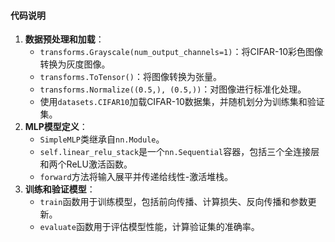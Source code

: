 #### 代码说明

1. **数据预处理和加载**：
   - `transforms.Grayscale(num_output_channels=1)`：将CIFAR-10彩色图像转换为灰度图像。
   - `transforms.ToTensor()`：将图像转换为张量。
   - `transforms.Normalize((0.5,), (0.5,))`：对图像进行标准化处理。
   - 使用`datasets.CIFAR10`加载CIFAR-10数据集，并随机划分为训练集和验证集。
2. **MLP模型定义**：
   - `SimpleMLP`类继承自`nn.Module`。
   - `self.linear_relu_stack`是一个`nn.Sequential`容器，包括三个全连接层和两个ReLU激活函数。
   - `forward`方法将输入展平并传递给线性-激活堆栈。
3. **训练和验证模型**：
   - `train`函数用于训练模型，包括前向传播、计算损失、反向传播和参数更新。
   - `evaluate`函数用于评估模型性能，计算验证集的准确率。